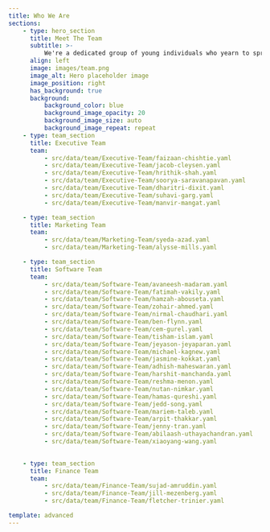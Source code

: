```yaml
---
title: Who We Are
sections:
    - type: hero_section
      title: Meet The Team
      subtitle: >-
          We're a dedicated group of young individuals who yearn to spread positivity and love through software. We encourage our team to be proud of their creativity, be optimistic and open-minded about technology while giving back to the community through Software for Love.
      align: left
      image: images/team.png
      image_alt: Hero placeholder image
      image_position: right
      has_background: true
      background:
          background_color: blue
          background_image_opacity: 20
          background_image_size: auto
          background_image_repeat: repeat
    - type: team_section
      title: Executive Team
      team:
          - src/data/team/Executive-Team/faizaan-chishtie.yaml
          - src/data/team/Executive-Team/jacob-cleysen.yaml
          - src/data/team/Executive-Team/hrithik-shah.yaml
          - src/data/team/Executive-Team/soorya-saravanapavan.yaml
          - src/data/team/Executive-Team/dharitri-dixit.yaml
          - src/data/team/Executive-Team/suhavi-garg.yaml
          - src/data/team/Executive-Team/manvir-mangat.yaml

    - type: team_section
      title: Marketing Team
      team:
          - src/data/team/Marketing-Team/syeda-azad.yaml
          - src/data/team/Marketing-Team/alysse-mills.yaml

    - type: team_section
      title: Software Team
      team:
          - src/data/team/Software-Team/avaneesh-madaram.yaml
          - src/data/team/Software-Team/fatimah-vakily.yaml
          - src/data/team/Software-Team/hamzah-abouseta.yaml
          - src/data/team/Software-Team/zohair-ahmed.yaml
          - src/data/team/Software-Team/nirmal-chaudhari.yaml
          - src/data/team/Software-Team/ben-flynn.yaml
          - src/data/team/Software-Team/cem-gurel.yaml
          - src/data/team/Software-Team/tisham-islam.yaml
          - src/data/team/Software-Team/jeyason-jeyaparan.yaml
          - src/data/team/Software-Team/michael-kagnew.yaml
          - src/data/team/Software-Team/jasmine-kokkat.yaml
          - src/data/team/Software-Team/adhish-maheswaran.yaml         
          - src/data/team/Software-Team/harshit-manchanda.yaml
          - src/data/team/Software-Team/reshma-menon.yaml
          - src/data/team/Software-Team/nutan-nimkar.yaml
          - src/data/team/Software-Team/hamas-qureshi.yaml
          - src/data/team/Software-Team/jedd-song.yaml
          - src/data/team/Software-Team/mariem-taleb.yaml
          - src/data/team/Software-Team/arpit-thakkar.yaml
          - src/data/team/Software-Team/jenny-tran.yaml
          - src/data/team/Software-Team/abilaash-uthayachandran.yaml
          - src/data/team/Software-Team/xiaoyang-wang.yaml
          

    - type: team_section
      title: Finance Team
      team:
          - src/data/team/Finance-Team/sujad-amruddin.yaml
          - src/data/team/Finance-Team/jill-mezenberg.yaml
          - src/data/team/Finance-Team/fletcher-trinier.yaml

template: advanced
---
```


